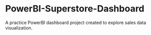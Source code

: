 # PowerBI-Superstore-Dashboard
A practice PowerBI dashboard project created to explore sales data visualization.
